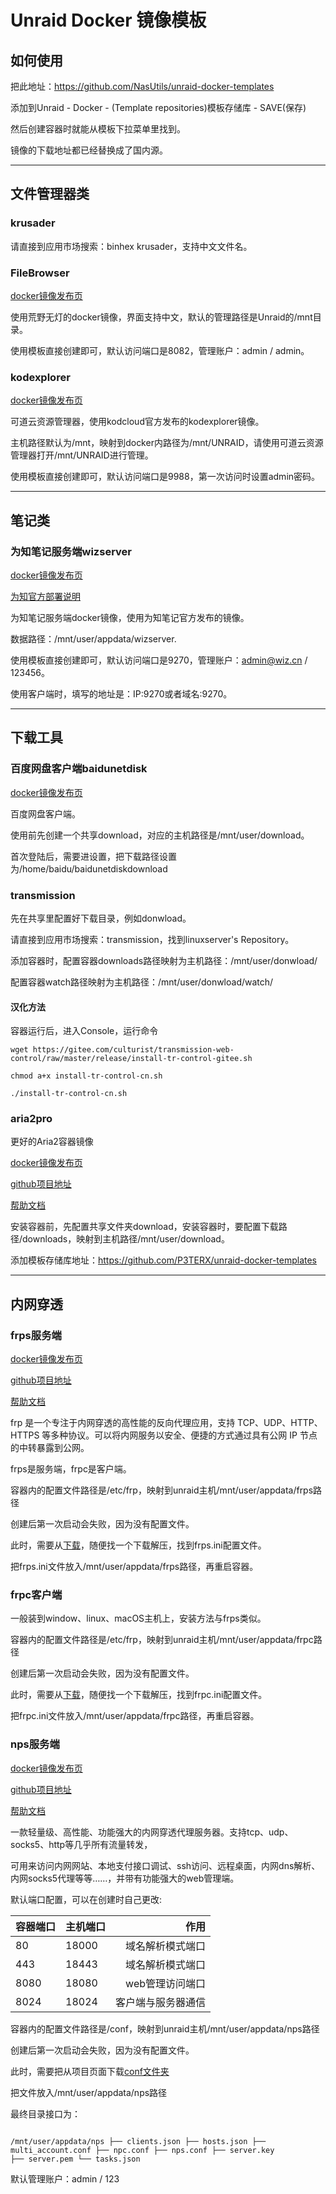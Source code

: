 # Unraid Docker 镜像模板

## 如何使用

把此地址：https://github.com/NasUtils/unraid-docker-templates

添加到Unraid - Docker - (Template repositories)模板存储库 - SAVE(保存)

然后创建容器时就能从模板下拉菜单里找到。

镜像的下载地址都已经替换成了国内源。

-----------

## 文件管理器类

### krusader

请直接到应用市场搜索：binhex krusader，支持中文文件名。

### FileBrowser

[docker镜像发布页](https://hub.docker.com/r/80x86/filebrowser)

使用荒野无灯的docker镜像，界面支持中文，默认的管理路径是Unraid的/mnt目录。

使用模板直接创建即可，默认访问端口是8082，管理账户：admin / admin。

### kodexplorer

[docker镜像发布页](https://hub.docker.com/r/kodcloud/kodexplorer)

可道云资源管理器，使用kodcloud官方发布的kodexplorer镜像。

主机路径默认为/mnt，映射到docker内路径为/mnt/UNRAID，请使用可道云资源管理器打开/mnt/UNRAID进行管理。

使用模板直接创建即可，默认访问端口是9988，第一次访问时设置admin密码。

-----------

## 笔记类

### 为知笔记服务端wizserver

[docker镜像发布页](https://hub.docker.com/r/wiznote/wizserver)

[为知官方部署说明](https://www.wiz.cn/zh-cn/docker)

为知笔记服务端docker镜像，使用为知笔记官方发布的镜像。

数据路径：/mnt/user/appdata/wizserver.

使用模板直接创建即可，默认访问端口是9270，管理账户：admin@wiz.cn / 123456。

使用客户端时，填写的地址是：IP:9270或者域名:9270。

-----------

## 下载工具

### 百度网盘客户端baidunetdisk

[docker镜像发布页](https://hub.docker.com/r/johnshine/baidunetdisk-crossover-vnc)

百度网盘客户端。

使用前先创建一个共享download，对应的主机路径是/mnt/user/download。

首次登陆后，需要进设置，把下载路径设置为/home/baidu/baidunetdiskdownload

### transmission

先在共享里配置好下载目录，例如donwload。

请直接到应用市场搜索：transmission，找到linuxserver's Repository。

添加容器时，配置容器downloads路径映射为主机路径：/mnt/user/donwload/

配置容器watch路径映射为主机路径：/mnt/user/donwload/watch/

#### 汉化方法

容器运行后，进入Console，运行命令

```shell
wget https://gitee.com/culturist/transmission-web-control/raw/master/release/install-tr-control-gitee.sh

chmod a+x install-tr-control-cn.sh

./install-tr-control-cn.sh
```

### aria2pro

更好的Aria2容器镜像

[docker镜像发布页](https://hub.docker.com/r/p3terx/aria2-pro)

[github项目地址](https://github.com/P3TERX/Aria2-Pro-Docker)

[帮助文档](https://p3terx.com/archives/docker-aria2-pro.html)

安装容器前，先配置共享文件夹download，安装容器时，要配置下载路径/downloads，映射到主机路径/mnt/user/download。

添加模板存储库地址：https://github.com/P3TERX/unraid-docker-templates

-----------

## 内网穿透

### frps服务端

[docker镜像发布页](https://hub.docker.com/r/snowdreamtech/frps)

[github项目地址](https://github.com/fatedier/frp)

[帮助文档](https://github.com/fatedier/frp/blob/dev/README_zh.md)

frp 是一个专注于内网穿透的高性能的反向代理应用，支持 TCP、UDP、HTTP、HTTPS 等多种协议。可以将内网服务以安全、便捷的方式通过具有公网 IP 节点的中转暴露到公网。

frps是服务端，frpc是客户端。

容器内的配置文件路径是/etc/frp，映射到unraid主机/mnt/user/appdata/frps路径

创建后第一次启动会失败，因为没有配置文件。

此时，需要从[下载](https://github.com/fatedier/frp/releases)，随便找一个下载解压，找到frps.ini配置文件。

把frps.ini文件放入/mnt/user/appdata/frps路径，再重启容器。

### frpc客户端

一般装到window、linux、macOS主机上，安装方法与frps类似。

容器内的配置文件路径是/etc/frp，映射到unraid主机/mnt/user/appdata/frpc路径

创建后第一次启动会失败，因为没有配置文件。

此时，需要从[下载](https://github.com/fatedier/frp/releases)，随便找一个下载解压，找到frpc.ini配置文件。

把frpc.ini文件放入/mnt/user/appdata/frpc路径，再重启容器。

### nps服务端

[docker镜像发布页](https://hub.docker.com/r/ffdfgdfg/nps)

[github项目地址](https://github.com/ehang-io/nps)

[帮助文档](https://ehang-io.github.io/nps)

一款轻量级、高性能、功能强大的内网穿透代理服务器。支持tcp、udp、socks5、http等几乎所有流量转发，

可用来访问内网网站、本地支付接口调试、ssh访问、远程桌面，内网dns解析、内网socks5代理等等……，并带有功能强大的web管理端。

默认端口配置，可以在创建时自己更改:

| 容器端口     | 主机端口  | 作用 |
| ------- | ------- | ----: |
| 80  | 18000 | 域名解析模式端口 |
| 443  | 18443 | 域名解析模式端口 |
| 8080 | 18080  | web管理访问端口 |
| 8024 | 18024 | 客户端与服务器通信 |

容器内的配置文件路径是/conf，映射到unraid主机/mnt/user/appdata/nps路径

创建后第一次启动会失败，因为没有配置文件。

此时，需要把从项目页面下载[conf文件夹](https://github.com/ehang-io/nps/tree/master/conf)

把文件放入/mnt/user/appdata/nps路径

最终目录接口为：

```

/mnt/user/appdata/nps ├── clients.json ├── hosts.json ├── multi_account.conf ├── npc.conf ├── nps.conf ├── server.key
├── server.pem └── tasks.json

```

默认管理账户：admin / 123
